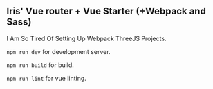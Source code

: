## Iris' Vue router + Vue Starter (+Webpack and Sass)

I Am So Tired Of Setting Up Webpack ThreeJS Projects.



`npm run dev` for development server.

`npm run build` for build.

`npm run lint` for vue linting.